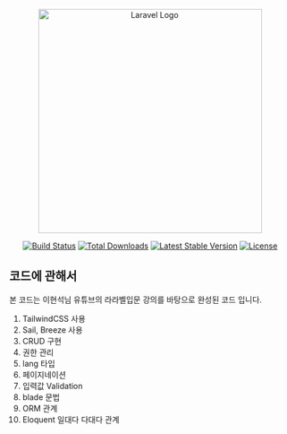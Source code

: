 <p align="center"><a href="https://laravel.com" target="_blank"><img src="https://raw.githubusercontent.com/laravel/art/master/logo-lockup/5%20SVG/2%20CMYK/1%20Full%20Color/laravel-logolockup-cmyk-red.svg" width="400" alt="Laravel Logo"></a></p>

<p align="center">
<a href="https://github.com/laravel/framework/actions"><img src="https://github.com/laravel/framework/workflows/tests/badge.svg" alt="Build Status"></a>
<a href="https://packagist.org/packages/laravel/framework"><img src="https://img.shields.io/packagist/dt/laravel/framework" alt="Total Downloads"></a>
<a href="https://packagist.org/packages/laravel/framework"><img src="https://img.shields.io/packagist/v/laravel/framework" alt="Latest Stable Version"></a>
<a href="https://packagist.org/packages/laravel/framework"><img src="https://img.shields.io/packagist/l/laravel/framework" alt="License"></a>
</p>

## 코드에 관해서

본 코드는 이현석님 유튜브의 라라벨입문 강의를 바탕으로 완성된 코드 입니다.

1. TailwindCSS 사용
2. Sail, Breeze 사용
3. CRUD 구현
4. 권한 관리
5. lang 타입
6. 페이지네이션
7. 입력값 Validation
8. blade 문법
9. ORM 관계
10. Eloquent 일대다 다대다 관계


